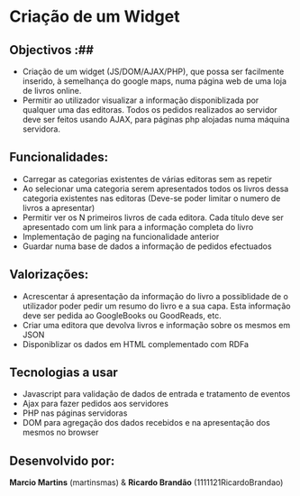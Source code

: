 # Criação de um Widget  #

## Objectivos :##
- Criação de um widget (JS/DOM/AJAX/PHP), que possa ser facilmente inserido, à semelhança do google maps, numa página web de uma loja de livros online.
- Permitir ao utilizador visualizar a informação disponiblizada por qualquer uma das editoras. 
Todos os pedidos realizados ao servidor deve ser feitos usando AJAX, para páginas php alojadas numa máquina servidora.

## Funcionalidades: ##
- Carregar as categorias existentes de várias editoras sem as repetir
- Ao selecionar uma categoria serem apresentados todos os livros dessa categoria existentes nas editoras (Deve-se poder limitar o numero de livros a apresentar)
- Permitir ver os N primeiros livros de cada editora. Cada título deve ser apresentado com um link para a informação completa do livro
- Implementação de paging na funcionalidade anterior
- Guardar numa base de dados a informação de pedidos efectuados

## Valorizações: ##
- Acrescentar á apresentação da informação do livro a possiblidade de o utilizador poder pedir um resumo do livro e a sua capa. Esta informação deve ser pedida ao GoogleBooks ou GoodReads, etc.
- Criar uma editora que devolva livros e informação sobre os mesmos em JSON
- Disponiblizar os dados em HTML complementado com RDFa

## Tecnologias a usar ##
- Javascript para validação de dados de entrada e tratamento de eventos
- Ajax para fazer pedidos aos servidores
- PHP nas páginas servidoras
- DOM para agregação dos dados recebidos e na apresentação dos mesmos no browser


## Desenvolvido por: ##
**Marcio Martins** (martinsmas)
&
**Ricardo Brandão** (1111121RicardoBrandao)
